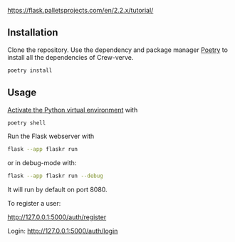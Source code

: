 https://flask.palletsprojects.com/en/2.2.x/tutorial/

## Installation

Clone the repository. Use the dependency and package manager [Poetry](https://python-poetry.org/) to install all the dependencies of Crew-verve.

```bash
poetry install
```

## Usage
[Activate the Python virtual environment](https://python-poetry.org/docs/basic-usage/#activating-the-virtual-environment) with

```bash
poetry shell
```
Run the Flask webserver with

```bash
flask --app flaskr run
```

or in debug-mode with:

```bash
flask --app flaskr run --debug
```

It will run by default on port 8080.

To register a user:

http://127.0.0.1:5000/auth/register

Login:
http://127.0.0.1:5000/auth/login 

